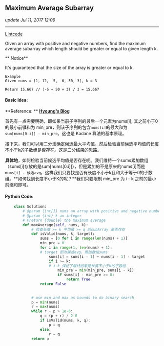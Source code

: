 ## Maximum Average Subarray
_update Jul 11, 2017 12:09_

---
[Lintcode](http://www.lintcode.com/en/problem/maximum-average-subarray/)

Given an array with positive and negative numbers, find the maximum average subarray which length should be greater or equal to given length k.

** Notice**

It's guaranteed that the size of the array is greater or equal to k.

    Example
    Given nums = [1, 12, -5, -6, 50, 3], k = 3
    
    Return 15.667 // (-6 + 50 + 3) / 3 = 15.667

#### Basic Idea:
**Reference: ** **[Hyoung's Blog](http://blog.hyoung.me/cn/2017/02/binary-search-ii/)**

首先有一点需要明确，即如果当前子序列的最后一个元素为nums[i], 其之前小于0的最小前缀和为 min_pre，则该子序列的包含`nums[i]`的最大和为 `sum[nums[0:i]] - min_pre`。这也是 Kadane 算法的基本原理。

接下来，我们可以用二分法确定候选最大平均值，然后检验当前候选平均值的长度不小于k的子数组是否存在。这是二分结果的思路。

**具体地**，如何检验当前候选平均值是否存在呢。我们维持一个sums累加数组（sums[i]存放的是sum[nums[0:i]]），但是累加的不是原来的nums[i]而是`nums[i] - 候选avg`，这样我们只要找是否有长度不小于k且和大于等于0的子数组。**如何找到长度不小于K的呢？**我们只要限制 min_pre 为 i - k 之前的最小前缀和即可。

#### Python Code:
```python
    class Solution:
        # @param {int[]} nums an array with positive and negative numbers
        # @param {int} k an integer
        # @return {double} the maximum average
        def maxAverage(self, nums, k):
            # 检查长度 >= k 平均值 >= q 的subArray 是否存在
            def isValid(nums, k, target):
                sums = [0 for i in range(len(nums) + 1)]
                min_pre = 0
                for i in range(1, len(nums) + 1):
                # target 即为候选avg，累加数组sums
                    sums[i] = sums[i - 1] + nums[i - 1] - target
                    if i >= k:
                    # i-k 保证了最终结果是长度不小于k的子数组
                        min_pre = min(min_pre, sums[i - k])
                        if sums[i] - min_pre >= 0:
                            return True
                return False
            
            
            # use min and max as bounds to do binary search
            p = min(nums)
            r = max(nums)
            while r - p > 1e-6:
                q = (p + r) / 2.0
                if isValid(nums, k, q):
                    p = q
                else:
                    r = q
            return p
```